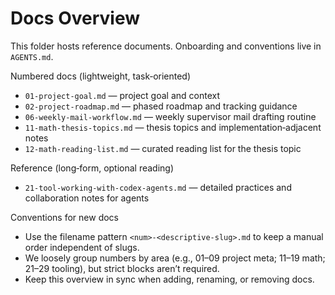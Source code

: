 # Docs Overview

This folder hosts reference documents. Onboarding and conventions live in `AGENTS.md`.

Numbered docs (lightweight, task‑oriented)
- `01-project-goal.md` — project goal and context
- `02-project-roadmap.md` — phased roadmap and tracking guidance
- `06-weekly-mail-workflow.md` — weekly supervisor mail drafting routine
- `11-math-thesis-topics.md` — thesis topics and implementation‑adjacent notes
- `12-math-reading-list.md` — curated reading list for the thesis topic

Reference (long‑form, optional reading)
- `21-tool-working-with-codex-agents.md` — detailed practices and collaboration notes for agents

Conventions for new docs
- Use the filename pattern `<num>-<descriptive-slug>.md` to keep a manual order independent of slugs.
- We loosely group numbers by area (e.g., 01–09 project meta; 11–19 math; 21–29 tooling), but strict blocks aren’t required.
- Keep this overview in sync when adding, renaming, or removing docs.
